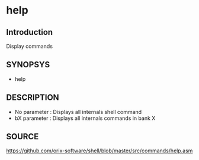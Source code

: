 # help

## Introduction

Display commands

## SYNOPSYS

+ help

## DESCRIPTION

+ No parameter : Displays all internals shell command
+ bX parameter : Displays all internals commands in bank X

## SOURCE

https://github.com/orix-software/shell/blob/master/src/commands/help.asm
